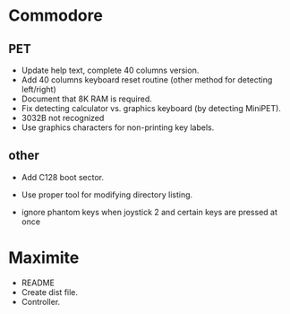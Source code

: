 # Commodore

## PET

- Update help text, complete 40 columns version. 
- Add 40 columns keyboard reset routine (other method for detecting left/right)
- Document that 8K RAM is required.
- Fix detecting calculator vs. graphics keyboard (by detecting MiniPET).
- 3032B not recognized
- Use graphics characters for non-printing key labels.

## other

- Add C128 boot sector.
- Use proper tool for modifying directory listing.

- ignore phantom keys when joystick 2 and certain keys are pressed at once

# Maximite

- README
- Create dist file.
- Controller.
